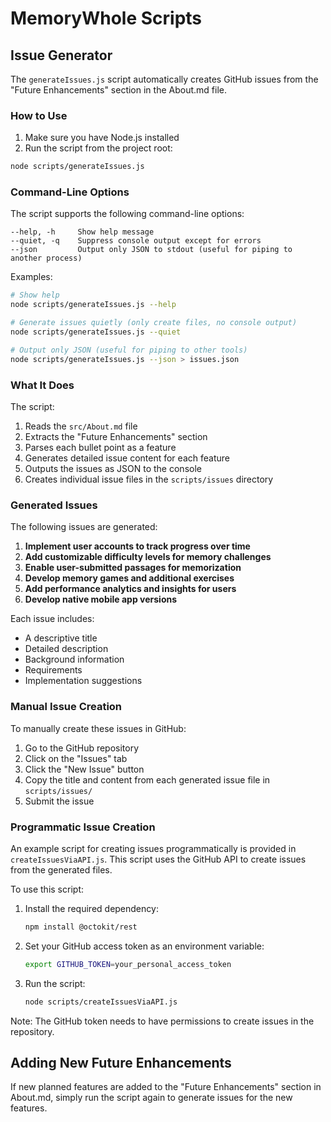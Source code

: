 # MemoryWhole Scripts

## Issue Generator

The `generateIssues.js` script automatically creates GitHub issues from the "Future Enhancements" section in the About.md file.

### How to Use

1. Make sure you have Node.js installed
2. Run the script from the project root:

```bash
node scripts/generateIssues.js
```

### Command-Line Options

The script supports the following command-line options:

```
--help, -h     Show help message
--quiet, -q    Suppress console output except for errors
--json         Output only JSON to stdout (useful for piping to another process)
```

Examples:

```bash
# Show help
node scripts/generateIssues.js --help

# Generate issues quietly (only create files, no console output)
node scripts/generateIssues.js --quiet

# Output only JSON (useful for piping to other tools)
node scripts/generateIssues.js --json > issues.json
```

### What It Does

The script:

1. Reads the `src/About.md` file
2. Extracts the "Future Enhancements" section
3. Parses each bullet point as a feature
4. Generates detailed issue content for each feature
5. Outputs the issues as JSON to the console
6. Creates individual issue files in the `scripts/issues` directory

### Generated Issues

The following issues are generated:

1. **Implement user accounts to track progress over time**
2. **Add customizable difficulty levels for memory challenges**
3. **Enable user-submitted passages for memorization**
4. **Develop memory games and additional exercises**
5. **Add performance analytics and insights for users**
6. **Develop native mobile app versions**

Each issue includes:
- A descriptive title
- Detailed description
- Background information
- Requirements
- Implementation suggestions

### Manual Issue Creation

To manually create these issues in GitHub:

1. Go to the GitHub repository
2. Click on the "Issues" tab
3. Click the "New Issue" button
4. Copy the title and content from each generated issue file in `scripts/issues/`
5. Submit the issue

### Programmatic Issue Creation

An example script for creating issues programmatically is provided in `createIssuesViaAPI.js`. This script uses the GitHub API to create issues from the generated files.

To use this script:

1. Install the required dependency:
   ```bash
   npm install @octokit/rest
   ```

2. Set your GitHub access token as an environment variable:
   ```bash
   export GITHUB_TOKEN=your_personal_access_token
   ```

3. Run the script:
   ```bash
   node scripts/createIssuesViaAPI.js
   ```

Note: The GitHub token needs to have permissions to create issues in the repository.

## Adding New Future Enhancements

If new planned features are added to the "Future Enhancements" section in About.md, simply run the script again to generate issues for the new features.